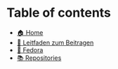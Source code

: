 # Table of contents

* [🏠 Home](README.md)
* [🤝 Leitfaden zum Beitragen](leitfaden-zum-beitragen.md)
* [🎩 Fedora](Fedora.md)
* [📚 Repositories](Repositories.md)